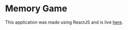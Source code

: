 # Memory Game

This application was made using ReactJS and is live [here](https://fillingthemoon.github.io/memory-card/).
